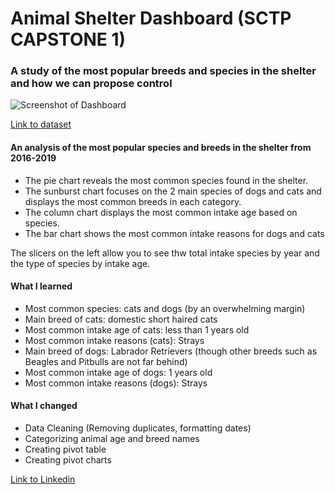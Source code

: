 # Animal Shelter Dashboard (SCTP CAPSTONE 1)

### A study of the most popular breeds and species in the shelter and how we can propose control 

![Screenshot of Dashboard](https://i.gyazo.com/6ee7c6f83fa77f33d48932e85c374a7f.png)

[Link to dataset](https://www.kaggle.com/datasets/thedevastator/analyzing-adoption-trends-at-the-bloomington-ani?resource=download)

#### An analysis of the most popular species and breeds in the shelter from 2016-2019
- The pie chart reveals the most common species found in the shelter. 
- The sunburst chart focuses on the 2 main species of dogs and cats and displays the most common breeds in each category. 
- The column chart displays the most common intake age based on species. 
- The bar chart shows the most common intake reasons for dogs and cats 

The slicers on the left allow you to see thw total intake species by year and the type of species by intake age. 

#### What I learned
- Most common species: cats and dogs (by an overwhelming margin)
- Main breed of cats: domestic short haired cats 
- Most common intake age of cats: less than 1 years old
- Most common intake reasons (cats): Strays 
- Main breed of dogs: Labrador Retrievers (though other breeds such as Beagles and Pitbulls are not far behind)
- Most common intake age of dogs: 1 years old
- Most common intake reasons (dogs): Strays 

#### What I changed 
- Data Cleaning (Removing duplicates, formatting dates)
- Categorizing animal age and breed names 
- Creating pivot table 
- Creating pivot charts

[Link to Linkedin](https://www.linkedin.com/in/esther-ng-22882772)
